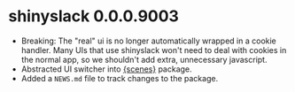 # shinyslack 0.0.0.9003

* Breaking: The "real" ui is no longer automatically wrapped in a cookie handler. Many UIs that use shinyslack won't need to deal with cookies in the normal app, so we shouldn't add extra, unnecessary javascript.
* Abstracted UI switcher into [{scenes}](https://github.com/r4ds/scenes) package.
* Added a `NEWS.md` file to track changes to the package.
